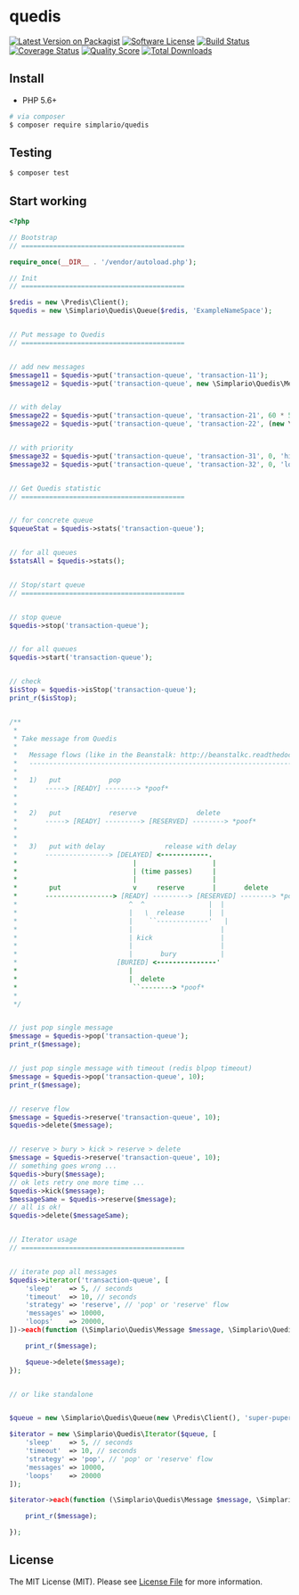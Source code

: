 # quedis

[![Latest Version on Packagist][ico-version]][link-packagist]
[![Software License][ico-license]](LICENSE.md)
[![Build Status][ico-travis]][link-travis]
[![Coverage Status][ico-scrutinizer]][link-scrutinizer]
[![Quality Score][ico-code-quality]][link-code-quality]
[![Total Downloads][ico-downloads]][link-downloads]


## Install
- PHP 5.6+

``` bash
# via composer
$ composer require simplario/quedis
```


## Testing
``` bash
$ composer test
```


## Start working

``` php
<?php

// Bootstrap
// =========================================

require_once(__DIR__ . '/vendor/autoload.php');

// Init
// =========================================

$redis = new \Predis\Client();
$quedis = new \Simplario\Quedis\Queue($redis, 'ExampleNameSpace');


// Put message to Quedis
// =========================================


// add new messages
$message11 = $quedis->put('transaction-queue', 'transaction-11');
$message12 = $quedis->put('transaction-queue', new \Simplario\Quedis\Message('transaction-12'));


// with delay
$message22 = $quedis->put('transaction-queue', 'transaction-21', 60 * 5);
$message22 = $quedis->put('transaction-queue', 'transaction-22', (new \DateTime())->modify('+1 day'));


// with priority
$message32 = $quedis->put('transaction-queue', 'transaction-31', 0, 'high');
$message32 = $quedis->put('transaction-queue', 'transaction-32', 0, 'low');


// Get Quedis statistic
// =========================================


// for concrete queue
$queueStat = $quedis->stats('transaction-queue');


// for all queues
$statsAll = $quedis->stats();


// Stop/start queue
// =========================================


// stop queue
$quedis->stop('transaction-queue');


// for all queues
$quedis->start('transaction-queue');


// check
$isStop = $quedis->isStop('transaction-queue');
print_r($isStop);


/**
 *
 * Take message from Quedis
 *
 *   Message flows (like in the Beanstalk: http://beanstalkc.readthedocs.io/en/latest/tutorial.html )
 *   ------------------------------------------------------------------------------------------------
 *
 *   1)   put            pop
 *       -----> [READY] --------> *poof*
 *
 *
 *   2)   put            reserve               delete
 *       -----> [READY] ---------> [RESERVED] --------> *poof*
 *
 *
 *   3)   put with delay               release with delay
 *       ----------------> [DELAYED] <------------.
 *                             |                   |
 *                             | (time passes)     |
 *                             |                   |
 *        put                  v     reserve       |       delete
 *       -----------------> [READY] ---------> [RESERVED] --------> *poof*
 *                            ^  ^                |  |
 *                            |   \  release      |  |
 *                            |    ``-------------'   |
 *                            |                      |
 *                            | kick                 |
 *                            |                      |
 *                            |       bury           |
 *                         [BURIED] <---------------'
 *                            |
 *                            |  delete
 *                             ``--------> *poof*
 *
 */


// just pop single message
$message = $quedis->pop('transaction-queue');
print_r($message);


// just pop single message with timeout (redis blpop timeout)
$message = $quedis->pop('transaction-queue', 10);
print_r($message);


// reserve flow
$message = $quedis->reserve('transaction-queue', 10);
$quedis->delete($message);


// reserve > bury > kick > reserve > delete
$message = $quedis->reserve('transaction-queue', 10);
// something goes wrong ...
$quedis->bury($message);
// ok lets retry one more time ...
$quedis->kick($message);
$messageSame = $quedis->reserve($message);
// all is ok!
$quedis->delete($messageSame);


// Iterator usage
// =========================================


// iterate pop all messages
$quedis->iterator('transaction-queue', [
    'sleep'    => 5, // seconds
    'timeout'  => 10, // seconds
    'strategy' => 'reserve', // 'pop' or 'reserve' flow
    'messages' => 10000,
    'loops'    => 20000,
])->each(function (\Simplario\Quedis\Message $message, \Simplario\Quedis\Queue $queue) {

    print_r($message);

    $queue->delete($message);
});


// or like standalone


$queue = new \Simplario\Quedis\Queue(new \Predis\Client(), 'super-puper-quedis');

$iterator = new \Simplario\Quedis\Iterator($queue, [
    'sleep'    => 5, // seconds
    'timeout'  => 10, // seconds
    'strategy' => 'pop', // 'pop' or 'reserve' flow
    'messages' => 10000,
    'loops'    => 20000
]);

$iterator->each(function (\Simplario\Quedis\Message $message, \Simplario\Quedis\Queue $queue) {

    print_r($message);

});


```


## License

The MIT License (MIT). Please see [License File](LICENSE.md) for more information.

[ico-version]: https://img.shields.io/packagist/v/simplario/quedis.svg
[ico-license]: https://img.shields.io/badge/license-MIT-brightgreen.svg
[ico-travis]: https://img.shields.io/travis/simplario/quedis/master.svg
[ico-scrutinizer]: https://img.shields.io/scrutinizer/coverage/g/simplario/quedis.svg
[ico-code-quality]: https://img.shields.io/scrutinizer/g/simplario/quedis.svg
[ico-downloads]: https://img.shields.io/packagist/dt/simplario/quedis.svg

[link-packagist]: https://packagist.org/packages/simplario/quedis
[link-travis]: https://travis-ci.org/simplario/quedis
[link-scrutinizer]: https://scrutinizer-ci.com/g/simplario/quedis/code-structure
[link-code-quality]: https://scrutinizer-ci.com/g/simplario/quedis
[link-downloads]: https://packagist.org/packages/simplario/quedis
[link-author]: https://github.com/vlad-groznov
[link-contributors]: ../../contributors